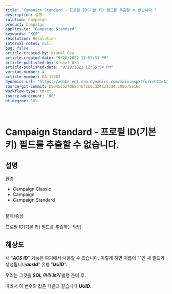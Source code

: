 ```yaml
---
title: "Campaign Standard - 프로필 ID(기본 키) 필드를 추출할 수 없습니다."
description: 설명
solution: Campaign
product: Campaign
applies-to: "Campaign Standard"
keywords: "KCS"
resolution: Resolution
internal-notes: null
bug: false
article-created-by: Krunal Oza
article-created-date: "9/28/2022 12:53:51 PM"
article-published-by: Krunal Oza
article-published-date: "9/28/2022 12:55:54 PM"
version-number: 4
article-number: KA-15082
dynamics-url: "https://adobe-ent.crm.dynamics.com/main.aspx?forceUCI=1&pagetype=entityrecord&etn=knowledgearticle&id=cc453797-2c3f-ed11-9db1-000d3a5c1bcc"
source-git-commit: b9045352fdb5d4bf2b0cd34121cd45c08e75e16d
workflow-type: tm+mt
source-wordcount: '90'
ht-degree: 10%

---
```


# Campaign Standard - 프로필 ID(기본 키) 필드를 추출할 수 없습니다.

## 설명

환경<br>


- Campaign Classic
- Campaign
- Campaign Standard



<br>문제/증상<br>


프로필 ID(기본 키) 필드를 추출하는 방법


## 해상도


새 &quot;<b>*ACS ID</b>*&quot; 기능은 여기에서 사용할 수 있습니다. 이렇게 하면 이름이 &quot;&quot;인 새 필드가 생성됩니다&#x200B;<b>*acsId</b>*&quot; 유형 &quot;<b>*UUID</b>*&quot;.

우리는 그것을 <b>*SQL 미리 보기</b>* 발행 준비 후.

따라서 이 변수의 값은 다음과 같습니다 <b>*UUID</b>*.
